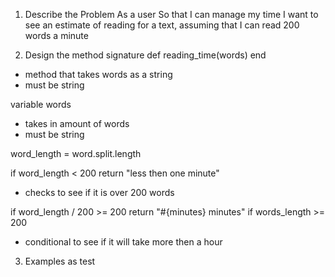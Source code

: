 1. Describe the Problem
As a user
So that I can manage my time
I want to see an estimate of reading for a text, assuming that I can read 200 words a minute

2. Design the method signature
def reading_time(words) end
* method that takes words as a string
* must be string

variable words
* takes in amount of words
* must be string

word_length = word.split.length

if word_length < 200
    return "less then one minute"
* checks to see if it is over 200 words

if word_length / 200 >= 200
    return "#{minutes} minutes" if words_length >= 200
* conditional to see if it will take more then a hour

3. Examples as test



